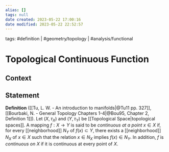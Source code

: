 ```yaml
---
alias: []
tags: null
date created: 2023-05-22 17:00:16
date modified: 2023-05-22 22:52:57
---
```


tags: #definition | #geometry/topology | #analysis/functional

# Topological Continuous Function

## Context

## Statement

**Definition** ([[Tu, L. W. - An introduction to manifolds|@Tu11 pp. 327]], [[Bourbaki, N. - General Topology Chapters 1-4|@Bou95, Chapter 2, Definition 1]]). Let $(X, \tau_X)$ and $(Y,\tau_Y)$ be [[Topological Space|topological spaces]]. A mapping $f:X\to Y$ is said to be _continuous at a point_ $x \in X$ if, for every [[neighborhood]] $N_Y$ of $f(x)\subset Y$, there exists a [[neighborhood]] $N_X$ of $x\in X$ such that the relation $x\in N_X$ implies $f(x)\in N_Y$. In addition, $f$ is _continuous on_ $X$ if it is continuous at every point of $X$.